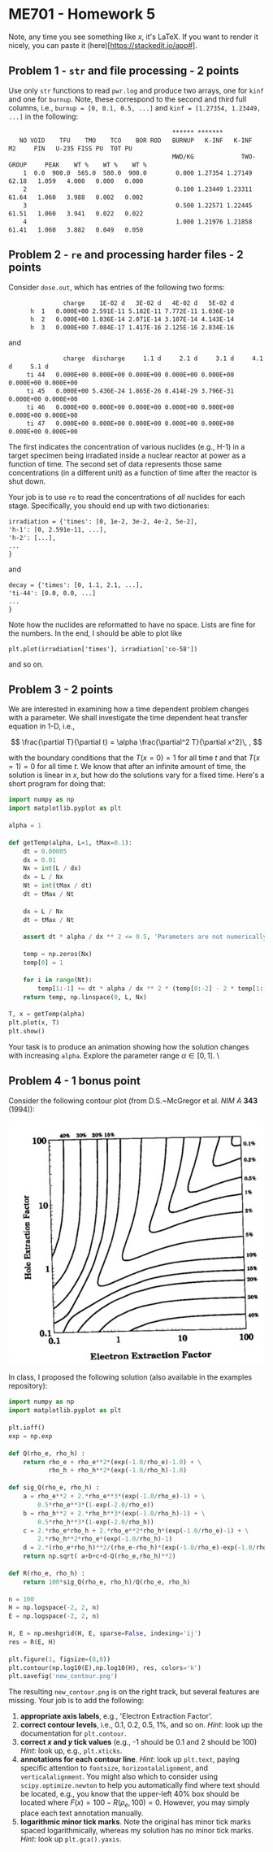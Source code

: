 # ME701 - Homework 5

Note, any time you see something like $x$, it's LaTeX.  If you want to
render it nicely, you can paste it (here)[https://stackedit.io/app#].

## Problem 1 - `str` and file processing - 2 points

Use only `str` functions to read `pwr.log` and produce two arrays, one
for `kinf` and one for `burnup`.  Note, these correspond to the second
and third full columns, i.e., `burnup = [0, 0.1, 0.5, ...]` and
`kinf = [1.27354, 1.23449, ...]` in the following:

```
                                             ****** *******
   NO VOID    TFU    TMO    TCO    BOR ROD   BURNUP   K-INF   K-INF     M2     PIN   U-235 FISS PU  TOT PU
                                             MWD/KG             TWO-GROUP     PEAK    WT %    WT %    WT %
    1  0.0  900.0  565.0  580.0  900.0        0.000 1.27354 1.27149  62.18   1.059   4.000   0.000   0.000  
    2                                         0.100 1.23449 1.23311  61.64   1.060   3.988   0.002   0.002  
    3                                         0.500 1.22571 1.22445  61.51   1.060   3.941   0.022   0.022  
    4                                         1.000 1.21976 1.21858  61.41   1.060   3.882   0.049   0.050  
```

## Problem 2 - `re` and processing harder files - 2 points

Consider `dose.out`, which has entries of the following two forms:

```                                       
               charge    1E-02 d   3E-02 d   4E-02 d   5E-02 d
      h  1   0.000E+00 2.591E-11 5.182E-11 7.772E-11 1.036E-10
      h  2   0.000E+00 1.036E-14 2.071E-14 3.107E-14 4.143E-14
      h  3   0.000E+00 7.084E-17 1.417E-16 2.125E-16 2.834E-16
```

and 

```
               charge  discharge     1.1 d     2.1 d     3.1 d     4.1 d     5.1 d
     ti 44   0.000E+00 0.000E+00 0.000E+00 0.000E+00 0.000E+00 0.000E+00 0.000E+00
     ti 45   0.000E+00 5.436E-24 1.865E-26 8.414E-29 3.796E-31 0.000E+00 0.000E+00
     ti 46   0.000E+00 0.000E+00 0.000E+00 0.000E+00 0.000E+00 0.000E+00 0.000E+00
     ti 47   0.000E+00 0.000E+00 0.000E+00 0.000E+00 0.000E+00 0.000E+00 0.000E+00
```

The first indicates the concentration of various nuclides (e.g., H-1) in 
a target specimen being irradiated inside a nuclear reactor at power as a 
function of time.  The second set of data represents those same 
concentrations (in a different unit) as a function of 
time after the reactor is shut down.  

Your job is to use `re` to read the concentrations of *all* nuclides for 
each stage.  Specifically, you should end up with two dictionaries:

```
irradiation = {'times': [0, 1e-2, 3e-2, 4e-2, 5e-2],
'h-1': [0, 2.591e-11, ...],
'h-2': [...],
...
}
```

and 

```
decay = {'times': [0, 1.1, 2.1, ...],
'ti-44': [0.0, 0.0, ...]
...
}
```

Note how the nuclides are reformatted to have no space.  Lists are fine
for the numbers.  In the end, I should be able to plot like

```
plt.plot(irradiation['times'], irradiation['co-58'])
```

and so on.


## Problem 3 - 2 points


We are interested in examining how a time dependent problem changes with a 
parameter.  We shall investigate the time dependent heat transfer equation 
in 1-D, i.e.,

$$
    \frac{\partial T}{\partial t} = \alpha \frac{\partial^2 T}{\partial x^2}\, ,
$$

with the boundary conditions that the $T(x=0)=1$ for all time $t$ and 
that $T(x=1) = 0$ for all time $t$.  We know that after an infinite 
amount of time, the solution is linear in $x$, but how do the solutions 
vary for a fixed time.  Here's a short program for doing that:

```python
import numpy as np
import matplotlib.pyplot as plt

alpha = 1

def getTemp(alpha, L=1, tMax=0.1):
    dt = 0.00005
    dx = 0.01
    Nx = int(L / dx)
    dx = L / Nx
    Nt = int(tMax / dt)
    dt = tMax / Nt

    dx = L / Nx
    dt = tMax / Nt

    assert dt * alpha / dx ** 2 <= 0.5, 'Parameters are not numerically stable'

    temp = np.zeros(Nx)
    temp[0] = 1

    for i in range(Nt):
        temp[1:-1] += dt * alpha / dx ** 2 * (temp[0:-2] - 2 * temp[1:-1] + temp[2:])
    return temp, np.linspace(0, L, Nx)
    
T, x = getTemp(alpha)
plt.plot(x, T)
plt.show()
```

Your task is to produce an animation showing how the solution changes 
with increasing `alpha`.  Explore the parameter range $\alpha\in[0,1]$. \\
 


## Problem 4 - 1 bonus point

Consider the following contour plot (from D.S.~McGregor et al. *NIM A* **343** (1994)):


![original contour](./original_contour.png)


In class, I proposed the following solution (also available in the 
examples repository):

```python
import numpy as np
import matplotlib.pyplot as plt

plt.ioff()
exp = np.exp 

def Q(rho_e, rho_h) :
    return rho_e + rho_e**2*(exp(-1.0/rho_e)-1.0) + \
           rho_h + rho_h**2*(exp(-1.0/rho_h)-1.0)
    
def sig_Q(rho_e, rho_h) :
    a = rho_e**2 + 2.*rho_e**3*(exp(-1.0/rho_e)-1) + \
        0.5*rho_e**3*(1-exp(-2.0/rho_e))
    b = rho_h**2 + 2.*rho_h**3*(exp(-1.0/rho_h)-1) + \
        0.5*rho_h**3*(1-exp(-2.0/rho_h))
    c = 2.*rho_e*rho_h + 2.*rho_e**2*rho_h*(exp(-1.0/rho_e)-1) + \
        2.*rho_h**2*rho_e*(exp(-1.0/rho_h)-1)
    d = 2.*(rho_e*rho_h)**2/(rho_e-rho_h)*(exp(-1.0/rho_e)-exp(-1.0/rho_h))
    return np.sqrt( a+b+c+d-Q(rho_e,rho_h)**2)
   
def R(rho_e, rho_h) :
    return 100*sig_Q(rho_e, rho_h)/Q(rho_e, rho_h)
    
n = 100
H = np.logspace(-2, 2, n)
E = np.logspace(-2, 2, n) 

H, E = np.meshgrid(H, E, sparse=False, indexing='ij')
res = R(E, H)

plt.figure(1, figsize=(8,8))
plt.contour(np.log10(E),np.log10(H), res, colors='k')
plt.savefig('new_contour.png')
```

The resulting `new_contour.png` is on the right track, but several 
features are missing.  Your job is to add the following:

  1. **appropriate axis labels**, e.g., 'Electron Extraction Factor'.
  2. **correct contour levels**, i.e., 0.1, 0.2, 0.5, 1%, and so on.
     *Hint*: look up the documentation for `plt.contour`.
  3. **correct $x$  and $y$ tick values** (e.g., -1 should be 0.1 and 2
       should be 100)  *Hint*: look up, e.g., `plt.xticks`.
  4. **annotations for each contour line**. *Hint*: look up 
       `plt.text`, paying specific attention to `fontsize`,
       `horizontalalignment`, and `verticalalignment`. 
       You might also which to consider using `scipy.optimize.newton`
       to help you automatically find where text should be located,
       e.g., you know that the upper-left 40% box should be located where 
       $F(x) = 100 - R(\rho_e, 100) = 0$.  However, you may simply
       place each text annotation manually. 
  5. **logarithmic minor tick marks**.   Note the 
       original has minor tick marks spaced logarithmically, whereas
       my solution has no minor tick marks.  *Hint*: look 
       up `plt.gca().yaxis`.



